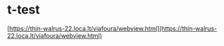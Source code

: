 # t-test

[https://thin-walrus-22.loca.lt/viafoura/webview.html](https://thin-walrus-22.loca.lt/viafoura/webview.html)
